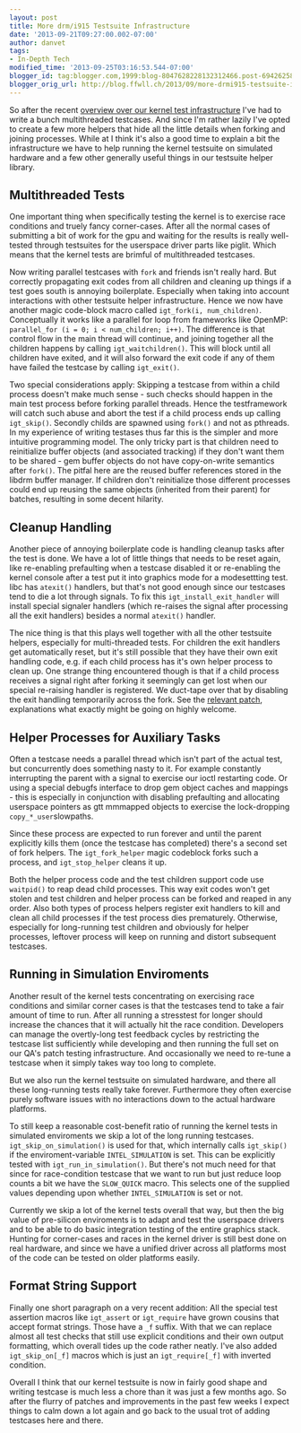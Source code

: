 ```yaml
---
layout: post
title: More drm/i915 Testsuite Infrastructure
date: '2013-09-21T09:27:00.002-07:00'
author: danvet
tags:
- In-Depth Tech
modified_time: '2013-09-25T03:16:53.544-07:00'
blogger_id: tag:blogger.com,1999:blog-8047628228132312466.post-6942625817573587722
blogger_orig_url: http://blog.ffwll.ch/2013/09/more-drmi915-testsuite-infrastructure.html
---
```



So after the recent [overview over our kernel test infrastructure](http://blog.ffwll.ch/2013/08/recent-drmi915-testsuite-improvements.html) I've had to write a bunch multithreaded testcases. And since I'm rather lazily I've opted to create a few more helpers that hide all the little details when forking and joining processes. While at I think it's also a good time to explain a bit the infrastructure we have to help running the kernel testsuite on simulated hardware and a few other generally useful things in our testsuite helper library. 
<!--more-->

## Multithreaded Tests 


One important thing when specifically testing the kernel is to exercise race conditions and truely fancy corner-cases. After all the normal cases of submitting a bit of work for the gpu and waiting for the results is really well-tested through testsuites for the userspace driver parts like piglit. Which means that the kernel tests are brimful of multithreaded testcases. 

Now writing parallel testcases with <code>fork</code> and friends isn't really hard. But correctly propagating exit codes from all children and cleaning up things if a test goes south is annoying boilerplate. Especially when taking into account interactions with other testsuite helper infrastructure. Hence we now have another magic code-block macro called <code>igt_fork(i, num_children)</code>. Conceptually it works like a parallel for loop from frameworks like OpenMP: <code>parallel_for (i = 0; i < num_children; i++)</code>. The difference is that control flow in the main thread will continue, and joining together all the children happens by calling <code>igt_waitchildren()</code>. This will block until all children have exited, and it will also forward the exit code if any of them have failed the testcase by calling <code>igt_exit()</code>. 

Two special considerations apply: Skipping a testcase from within a child process doesn't make much sense - such checks should happen in the main test process before forking parallel threads. Hence the testframework will catch such abuse and abort the test if a child process ends up calling <code>igt_skip()</code>. Secondly childs are spawned using <code>fork()</code> and not as pthreads. In my experience of writing testases thus far this is the simpler and more intuitive programming model. The only tricky part is that children need to reinitialize buffer objects (and associated tracking) if they don't want them to be shared - gem buffer objects do not have copy-on-write semantics after <code>fork()</code>. The pitfal here are the reused buffer references stored in the libdrm buffer manager. If children don't reinitialize those different processes could end up reusing the same objects (inherited from their parent) for batches, resulting in some decent hilarity. 


## Cleanup Handling


Another piece of annoying boilerplate code is handling cleanup tasks after the test is done. We have a lot of little things that needs to be reset again, like re-enabling prefaulting when a testcase disabled it or re-enabling the kernel console after a test put it into graphics mode for a modesettting test. libc has <code>atexit()</code> handlers, but that's not good enough since our testcases tend to die a lot through signals. To fix this <code>igt_install_exit_handler</code> will install special signaler handlers (which re-raises the signal after processing all the exit handlers) besides a normal <code>atexit()</code> handler. 

The nice thing is that this plays well together with all the other testsuite helpers, especially for multi-threaded tests. For children the exit handlers get automatically reset, but it's still possible that they have their own exit handling code, e.g. if each child process has it's own helper process to clean up. One strange thing encountered though is that if a child process receives a signal right after forking it seemingly can get lost when our special re-raising handler is registered. We duct-tape over that by disabling the exit handling temporarily across the fork. See the [relevant patch](http://cgit.freedesktop.org/xorg/app/intel-gpu-tools/commit/?id=a031a1bf93b828585e7147f06145fc5030814547), explanations what exactly might be going on highly welcome. 


## Helper Processes for Auxiliary Tasks


Often a testcase needs a parallel thread which isn't part of the actual test, but concurrently does something nasty to it. For example constantly interrupting the parent with a signal to exercise our ioctl restarting code. Or using a special debugfs interface to drop gem object caches and mappings - this is especially in conjunction with disabling prefaulting and allocating userspace pointers as gtt mmmapped objects to exercise the lock-dropping <code>copy_*_user</code>slowpaths.  

Since these process are expected to run forever and until the parent explicitly kills them (once the testcase has completed) there's a second set of fork helpers. The <code>igt_fork_helper</code> magic codeblock forks such a process, and <code>igt_stop_helper</code> cleans it up. 

Both the helper process code and the test children support code use <code>waitpid()</code> to reap dead child processes. This way exit codes won't get stolen and test children and helper process can be forked and reaped in any order. Also both types of process helpers register exit handlers to kill and clean all child processes if the test process dies prematurely. Otherwise, especially for long-running test children and obviously for helper processes, leftover process will keep on running and distort subsequent testcases. 


## Running in Simulation Enviroments


Another result of the kernel tests concentrating on exercising race conditions and similar corner cases is that the testcases tend to take a fair amount of time to run. After all running a stresstest for longer should increase the chances that it will actually hit the race condition. Developers can manage the overtly-long test feedback cycles by restricting the testcase list sufficiently while developing and then running the full set on our QA's patch testing infrastructure. And occasionally we need to re-tune a testcase when it simply takes way too long to complete. 

But we also run the kernel testsuite on simulated hardware, and there all these long-running tests really take forever. Furthermore they often exercise purely software issues with no interactions down to the actual hardware platforms. 

To still keep a reasonable cost-benefit ratio of running the kernel tests in simulated enviroments we skip a lot of the long running testcases. <code>igt_skip_on_simulation()</code> is used for that, which internally calls <code>igt_skip()</code> if the enviroment-variable <code>INTEL_SIMULATION</code> is set. This can be explicitly tested with <code>igt_run_in_simulation()</code>. But there's not much need for that since for race-condition testcase that we want to run but just reduce loop counts a bit we have the <code>SLOW_QUICK</code> macro. This selects one of the supplied values depending upon whether <code>INTEL_SIMULATION</code> is set or not. 

Currently we skip a lot of the kernel tests overall that way, but then the big value of pre-silicon enviroments is to adapt and test the userspace drivers and to be able to do basic integration testing of the entire graphics stack. Hunting for corner-cases and races in the kernel driver is still best done on real hardware, and since we have a unified driver across all platforms most of the code can be tested on older platforms easily. 


## Format String Support


Finally one short paragraph on a very recent addition: All the special test assertion macros like <code>igt_assert</code> or <code>igt_require</code> have grown cousins that accept format strings. Those have a <code>_f</code> suffix. With that we can replace almost all test checks that still use explicit conditions and their own output formatting, which overall tides up the code rather neatly. I've also added <code>igt_skip_on[_f]</code> macros which is just an <code>igt_require[_f]</code> with inverted condition. 

Overall I think that our kernel testsuite is now in fairly good shape and writing testcase is much less a chore than it was just a few months ago. So after the flurry of patches and improvements in the past few weeks I expect things to calm down a lot again and go back to the usual trot of adding testcases here and there. 
   